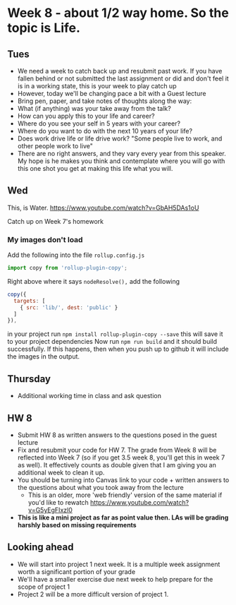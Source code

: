 
# Week 8 - about 1/2 way home. So the topic is Life.

## Tues
- We need a week to catch back up and resubmit past work. If you have fallen behind or not submitted the last assignment or did and don't feel it is in a working state, this is your week to play catch up
- However, today we'll be changing pace a bit with a Guest lecture
- Bring pen, paper, and take notes of thoughts along the way:
- What (if anything) was your take away from the talk?
- How can you apply this to your life and career?
- Where do you see your self in 5 years with your career?
- Where do you want to do with the next 10 years of your life?
- Does work drive life or life drive work? "Some people live to work, and other people work to live"
- There are no right answers, and they vary every year from this speaker. My hope is he makes you think and contemplate where you will go with this one shot you get at making this life what you will.

## Wed
This, is Water. https://www.youtube.com/watch?v=GbAH5DAs1oU

Catch up on Week 7's homework

### My images don't load

Add the following into the file `rollup.config.js`

```js
import copy from 'rollup-plugin-copy';
```
Right above where it says `nodeResolve(),` add the following
```js
copy({
  targets: [
    { src: 'lib/', dest: 'public' }
  ]
}),
```

in your project run `npm install rollup-plugin-copy --save` this will save it to your project dependencies
Now run `npm run build` and it should build successfully. If this happens, then when you push up to github it will include the 
images in the output.

## Thursday
- Additional working time in class and ask question

## HW 8
- Submit HW 8 as written answers to the questions posed in the guest lecture
- Fix and resubmit your code for HW 7. The grade from Week 8 will be reflected into Week 7  (so  if you get 3.5 week 8, you'll get this in week 7 as well). It effectively counts as double given that I am giving you an additional week to clean it up.
- You should be turning into Canvas link to your code + written answers to the questions about what you took away from the lecture
  - This is an older, more 'web friendly' version of the same material if you'd like to rewatch https://www.youtube.com/watch?v=G5yEgFIxzl0
- **This is like a mini project as far as point value then. LAs will be grading harshly based on missing requirements**

## Looking ahead
- We will start into project 1 next week. It is a multiple week assignment worth a significant portion of your grade
- We'll have a smaller exercise due next week to help prepare for the scope of project 1
- Project 2 will be a more difficult version of project 1.
